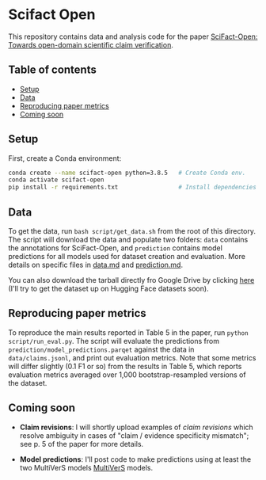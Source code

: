 # Scifact Open

This repository contains data and analysis code for the paper [SciFact-Open: Towards open-domain scientific claim verification](https://arxiv.org/abs/2210.13777).

## Table of contents

- [Setup](#setup)
- [Data](#data)
- [Reproducing paper metrics](#reproducing-paper-metrics)
- [Coming soon](#coming-soon)

## Setup

First, create a Conda environment:

```bash
conda create --name scifact-open python=3.8.5   # Create Conda env.
conda activate scifact-open
pip install -r requirements.txt                 # Install dependencies
```

## Data

To get the data, run `bash script/get_data.sh` from the root of this directory. The script will download the data and populate two folders: `data` contains the annotations for SciFact-Open, and `prediction` contains model predictions for all models used for dataset creation and evaluation. More details on specific files in [data.md](doc/data.md) and [prediction.md](doc/prediction.md).

You can also download the tarball directly fro Google Drive by clicking [here](https://drive.google.com/uc?export=download&id=1sz-9hJTVex8h_jm_NPjXfmTrhi_8Sz-U) (I'll try to get the dataset up on Hugging Face datasets soon).

## Reproducing paper metrics

To reproduce the main results reported in Table 5 in the paper, run `python script/run_eval.py`. The script will evaluate the predictions from `prediction/model_predictions.parqet` against the data in `data/claims.jsonl`, and print out evaluation metrics. Note that some metrics will differ slightly (0.1 F1 or so) from the results in Table 5, which reports evaluation metrics averaged over 1,000 bootstrap-resampled versions of the dataset.

## Coming soon

- **Claim revisions**: I will shortly upload examples of *claim revisions* which resolve ambiguity in cases of "claim / evidence specificity mismatch"; see p. 5 of the paper for more details.

- **Model predictions**: I'll post code to make predictions using at least the two MultiVerS models [MultiVerS](https://github.com/dwadden/multivers) models.
